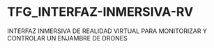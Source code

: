 # TFG_INTERFAZ-INMERSIVA-RV
INTERFAZ INMERSIVA DE REALIDAD VIRTUAL PARA MONITORIZAR Y CONTROLAR UN ENJAMBRE DE DRONES
